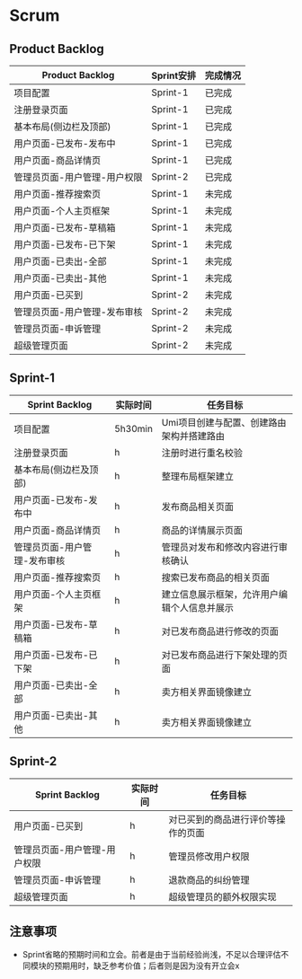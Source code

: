 # Scrum

## Product Backlog

| Product Backlog | Sprint安排 | 完成情况 |
|------|--------|--------|
| 项目配置 | Sprint-1 | 已完成 |
| 注册登录页面 | Sprint-1 | 已完成 |
| 基本布局(侧边栏及顶部) | Sprint-1 | 已完成 |
| 用户页面-已发布-发布中 | Sprint-1 | 已完成 |
| 用户页面-商品详情页 | Sprint-1 | 已完成 |
| 管理员页面-用户管理-用户权限 | Sprint-2 | 已完成 |
| 用户页面-推荐搜索页 | Sprint-1 | 未完成 |
| 用户页面-个人主页框架 | Sprint-1 | 未完成 |
| 用户页面-已发布-草稿箱 | Sprint-1 | 未完成 |
| 用户页面-已发布-已下架 | Sprint-1 | 未完成 |
| 用户页面-已卖出-全部 | Sprint-1 | 未完成 |
| 用户页面-已卖出-其他 | Sprint-1 | 未完成 |
| 用户页面-已买到 | Sprint-2 | 未完成 |
| 管理员页面-用户管理-发布审核 | Sprint-2 | 未完成 |
| 管理员页面-申诉管理 | Sprint-2 | 未完成 |
| 超级管理页面 | Sprint-2 | 未完成 |

## Sprint-1
| Sprint Backlog | 实际时间 | 任务目标 |
|------|----------|-----------------------------------------------------|
| 项目配置 | 5h30min | Umi项目创建与配置、创建路由架构并搭建路由 |
| 注册登录页面 | h | 注册时进行重名校验 |
| 基本布局(侧边栏及顶部) | h | 整理布局框架建立 |
| 用户页面-已发布-发布中 | h | 发布商品相关页面 |
| 用户页面-商品详情页 | h | 商品的详情展示页面 |
| 管理员页面-用户管理-发布审核 | h | 管理员对发布和修改内容进行审核确认 |
| 用户页面-推荐搜索页 | h | 搜索已发布商品的相关页面 |
| 用户页面-个人主页框架 | h | 建立信息展示框架，允许用户编辑个人信息并展示 |
| 用户页面-已发布-草稿箱 | h | 对已发布商品进行修改的页面 |
| 用户页面-已发布-已下架 | h | 对已发布商品进行下架处理的页面 |
| 用户页面-已卖出-全部 | h | 卖方相关界面镜像建立 |
| 用户页面-已卖出-其他 | h | 卖方相关界面镜像建立 |

## Sprint-2
| Sprint Backlog | 实际时间 | 任务目标 |
|------|----------|-----------------------------------------------------|
| 用户页面-已买到 | h | 对已买到的商品进行评价等操作的页面 |
| 管理员页面-用户管理-用户权限 | h | 管理员修改用户权限 |
| 管理员页面-申诉管理 | h | 退款商品的纠纷管理 |
| 超级管理页面 | h | 超级管理员的额外权限实现 |

## 注意事项
* Sprint省略的预期时间和立会。前者是由于当前经验尚浅，不足以合理评估不同模块的预期用时，缺乏参考价值；后者则是因为没有开立会x